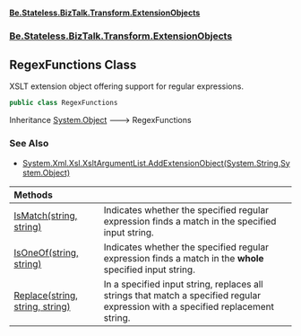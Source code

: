 #### [Be.Stateless.BizTalk.Transform.ExtensionObjects](README.md 'README')
### [Be.Stateless.BizTalk.Transform.ExtensionObjects](Be.Stateless.BizTalk.Transform.ExtensionObjects.md 'Be.Stateless.BizTalk.Transform.ExtensionObjects')

## RegexFunctions Class

XSLT extension object offering support for regular expressions.

```csharp
public class RegexFunctions
```

Inheritance [System.Object](https://docs.microsoft.com/en-us/dotnet/api/System.Object 'System.Object') &#129106; RegexFunctions

### See Also
- [System.Xml.Xsl.XsltArgumentList.AddExtensionObject(System.String,System.Object)](https://docs.microsoft.com/en-us/dotnet/api/System.Xml.Xsl.XsltArgumentList.AddExtensionObject#System_Xml_Xsl_XsltArgumentList_AddExtensionObject_System_String,System_Object_ 'System.Xml.Xsl.XsltArgumentList.AddExtensionObject(System.String,System.Object)')

| Methods | |
| :--- | :--- |
| [IsMatch(string, string)](RegexFunctions.IsMatch(string,string).md 'Be.Stateless.BizTalk.Transform.ExtensionObjects.RegexFunctions.IsMatch(string, string)') | Indicates whether the specified regular expression finds a match in the specified input string. |
| [IsOneOf(string, string)](RegexFunctions.IsOneOf(string,string).md 'Be.Stateless.BizTalk.Transform.ExtensionObjects.RegexFunctions.IsOneOf(string, string)') | Indicates whether the specified regular expression finds a match in the <b>whole</b> specified input string. |
| [Replace(string, string, string)](RegexFunctions.Replace(string,string,string).md 'Be.Stateless.BizTalk.Transform.ExtensionObjects.RegexFunctions.Replace(string, string, string)') | In a specified input string, replaces all strings that match a specified regular expression with a specified replacement string. |
